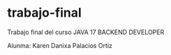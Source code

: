# trabajo-final
Trabajo final del curso JAVA 17 BACKEND DEVELOPER

Alunma: Karen Danixa Palacios Ortiz
